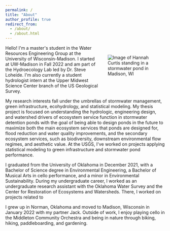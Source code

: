 ```yaml
---
permalink: /
title: "About"
author_profile: true
redirect_from: 
  - /about/
  - /about.html
---
```


<img src="../images/hannah_pond.png" alt="Image of Hannah Curtis standing in a stormwater pond in Madison, WI" style="float:right;max-width:30%;height:auto;padding:30px;"/>

Hello! I'm a master's student in the Water Resources Engineering Group at the University of Wisconsin-Madison. I started at UW-Madison in Fall 2022 and am part of the Hydroecology Lab led by Dr. Steve Loheide. I'm also currently a student hydrologist intern at the Upper Midwest Science Center branch of the US Geological Survey.

My research interests fall under the umbrellas of stormwater management, green infrastructure, ecohydrology, and statistical modeling. My thesis project is focused on understanding the hydrologic, engineering design, and watershed drivers of ecosystem service function in stormwater detention ponds with the goal of being able to design ponds in the future to maximize both the main ecosystem services that ponds are designed for, flood reduction and water quality improvements, and the secondary ecosystem services, such as biodiversity, downstream environmental flow regimes, and aesthetic value. At the USGS, I've worked on projects applying statistical modeling to green infrastructure and stormwater pond performance.

I graduated from the University of Oklahoma in December 2021, with a Bachelor of Science degree in Environmental Engineering, a Bachelor of Musical Arts in cello performance, and a minor in Environmental Sustainability. During my undergraduate career, I worked as an undergraduate research assistant with the Oklahoma Water Survey and the Center for Restoration of Ecosystems and Watersheds. There, I worked on projects related to 

I grew up in Norman, Oklahoma and moved to Madison, Wisconsin in January 2022 with my partner Jack. Outside of work, I enjoy playing cello in the Middleton Community Orchestra and being in nature through biking, hiking, paddleboarding, and gardening.
